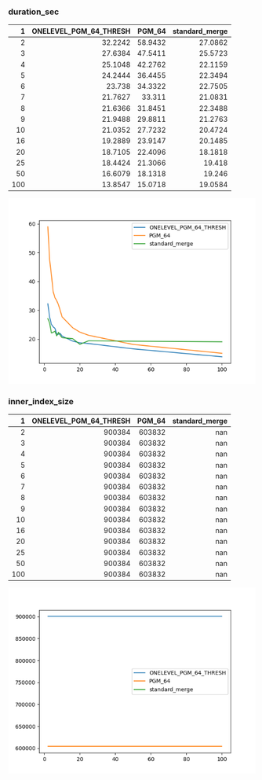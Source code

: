 ### duration_sec

|   1 |   ONELEVEL_PGM_64_THRESH |   PGM_64 |   standard_merge |
|----:|-------------------------:|---------:|-----------------:|
|   2 |                  32.2242 |  58.9432 |          27.0862 |
|   3 |                  27.6384 |  47.5411 |          25.5723 |
|   4 |                  25.1048 |  42.2762 |          22.1159 |
|   5 |                  24.2444 |  36.4455 |          22.3494 |
|   6 |                  23.738  |  34.3322 |          22.7505 |
|   7 |                  21.7627 |  33.311  |          21.0831 |
|   8 |                  21.6366 |  31.8451 |          22.3488 |
|   9 |                  21.9488 |  29.8811 |          21.2763 |
|  10 |                  21.0352 |  27.7232 |          20.4724 |
|  16 |                  19.2889 |  23.9147 |          20.1485 |
|  20 |                  18.7105 |  22.4096 |          18.1818 |
|  25 |                  18.4424 |  21.3066 |          19.418  |
|  50 |                  16.6079 |  18.1318 |          19.246  |
| 100 |                  13.8547 |  15.0718 |          19.0584 |

![duration_sec.png](duration_sec.png)

### inner_index_size

|   1 |   ONELEVEL_PGM_64_THRESH |   PGM_64 |   standard_merge |
|----:|-------------------------:|---------:|-----------------:|
|   2 |                   900384 |   603832 |              nan |
|   3 |                   900384 |   603832 |              nan |
|   4 |                   900384 |   603832 |              nan |
|   5 |                   900384 |   603832 |              nan |
|   6 |                   900384 |   603832 |              nan |
|   7 |                   900384 |   603832 |              nan |
|   8 |                   900384 |   603832 |              nan |
|   9 |                   900384 |   603832 |              nan |
|  10 |                   900384 |   603832 |              nan |
|  16 |                   900384 |   603832 |              nan |
|  20 |                   900384 |   603832 |              nan |
|  25 |                   900384 |   603832 |              nan |
|  50 |                   900384 |   603832 |              nan |
| 100 |                   900384 |   603832 |              nan |

![inner_index_size.png](inner_index_size.png)

